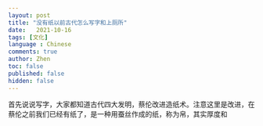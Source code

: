 ```yaml
---
layout: post
title: "没有纸以前古代怎么写字和上厕所"
date:   2021-10-16
tags: [文化]
language : Chinese
comments: true
author: Zhen
toc: false
published: false
hidden: false
---
```

首先说说写字，大家都知道古代四大发明，蔡伦改进造纸术。注意这里是改进，在蔡伦之前我们已经有纸了，是一种用蚕丝作成的纸，称为帛，其实厚度和

<!--stackedit_data:
eyJoaXN0b3J5IjpbMjM5Njc3MTExLDE5ODA0MTQzOSwxNjYxMD
g2ODUzXX0=
-->